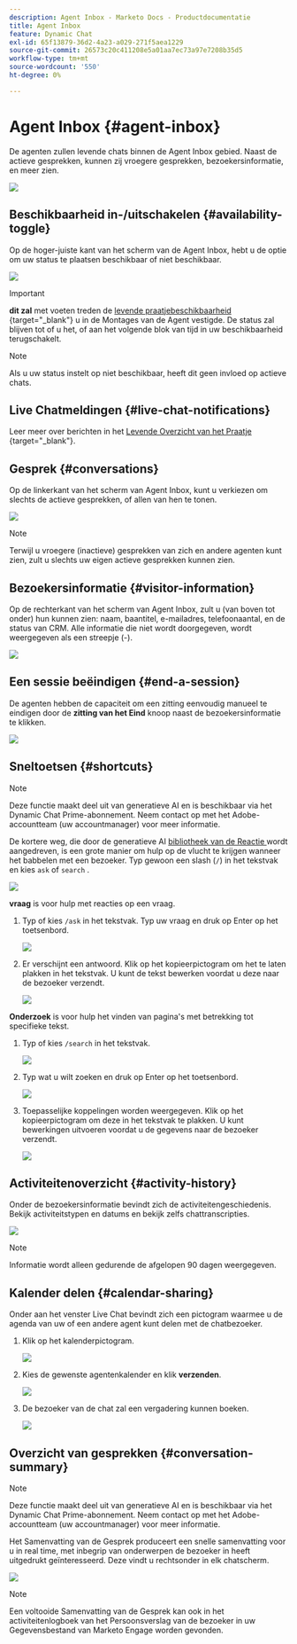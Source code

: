 ```yaml
---
description: Agent Inbox - Marketo Docs - Productdocumentatie
title: Agent Inbox
feature: Dynamic Chat
exl-id: 65f13879-36d2-4a23-a029-271f5aea1229
source-git-commit: 26573c20c411208e5a01aa7ec73a97e7208b35d5
workflow-type: tm+mt
source-wordcount: '550'
ht-degree: 0%

---
```


# Agent Inbox {#agent-inbox}

De agenten zullen levende chats binnen de Agent Inbox gebied. Naast de actieve gesprekken, kunnen zij vroegere gesprekken, bezoekersinformatie, en meer zien.

![](assets/agent-inbox-1.png)

## Beschikbaarheid in-/uitschakelen {#availability-toggle}

Op de hoger-juiste kant van het scherm van de Agent Inbox, hebt u de optie om uw status te plaatsen beschikbaar of niet beschikbaar.

![](assets/agent-inbox-2.png)

>[!IMPORTANT]
>
>**dit zal** met voeten treden de [ levende praatjebeschikbaarheid ](/help/marketo/product-docs/demand-generation/dynamic-chat/setup-and-configuration/agent-settings.md#live-chat-availability){target="_blank"} u in de Montages van de Agent vestigde. De status zal blijven tot of u het, of aan het volgende blok van tijd in uw beschikbaarheid terugschakelt.

>[!NOTE]
>
>Als u uw status instelt op niet beschikbaar, heeft dit geen invloed op actieve chats.

## Live Chatmeldingen {#live-chat-notifications}

Leer meer over berichten in het [ Levende Overzicht van het Praatje ](/help/marketo/product-docs/demand-generation/dynamic-chat/live-chat/live-chat-overview.md#live-chat-notifications){target="_blank"}.

## Gesprek {#conversations}

Op de linkerkant van het scherm van Agent Inbox, kunt u verkiezen om slechts de actieve gesprekken, of allen van hen te tonen.

![](assets/agent-inbox-4.png)

>[!NOTE]
>
>Terwijl u vroegere (inactieve) gesprekken van zich en andere agenten kunt zien, zult u slechts uw eigen actieve gesprekken kunnen zien.

## Bezoekersinformatie {#visitor-information}

Op de rechterkant van het scherm van Agent Inbox, zult u (van boven tot onder) hun kunnen zien: naam, baantitel, e-mailadres, telefoonaantal, en de status van CRM. Alle informatie die niet wordt doorgegeven, wordt weergegeven als een streepje (-).

![](assets/agent-inbox-5.png)

## Een sessie beëindigen {#end-a-session}

De agenten hebben de capaciteit om een zitting eenvoudig manueel te eindigen door de **zitting van het Eind** knoop naast de bezoekersinformatie te klikken.

![](assets/agent-inbox-6.png)

## Sneltoetsen {#shortcuts}

>[!NOTE]
>
>Deze functie maakt deel uit van generatieve AI en is beschikbaar via het Dynamic Chat Prime-abonnement. Neem contact op met het Adobe-accountteam (uw accountmanager) voor meer informatie.

De kortere weg, die door de generatieve AI [ bibliotheek van de Reactie ](/help/marketo/product-docs/demand-generation/dynamic-chat/generative-ai/response-library.md) wordt aangedreven, is een grote manier om hulp op de vlucht te krijgen wanneer het babbelen met een bezoeker. Typ gewoon een slash (`/`) in het tekstvak en kies `ask` of `search` .

![](assets/agent-inbox-7.png)

**vraag** is voor hulp met reacties op een vraag.

1. Typ of kies `/ask` in het tekstvak. Typ uw vraag en druk op Enter op het toetsenbord.

   ![](assets/agent-inbox-8.png)

1. Er verschijnt een antwoord. Klik op het kopieerpictogram om het te laten plakken in het tekstvak. U kunt de tekst bewerken voordat u deze naar de bezoeker verzendt.

   ![](assets/agent-inbox-9.png)

**Onderzoek** is voor hulp het vinden van pagina&#39;s met betrekking tot specifieke tekst.

1. Typ of kies `/search` in het tekstvak.

   ![](assets/agent-inbox-10.png)

1. Typ wat u wilt zoeken en druk op Enter op het toetsenbord.

   ![](assets/agent-inbox-11.png)

1. Toepasselijke koppelingen worden weergegeven. Klik op het kopieerpictogram om deze in het tekstvak te plakken. U kunt bewerkingen uitvoeren voordat u de gegevens naar de bezoeker verzendt.

   ![](assets/agent-inbox-12.png)

## Activiteitenoverzicht {#activity-history}

Onder de bezoekersinformatie bevindt zich de activiteitengeschiedenis. Bekijk activiteitstypen en datums en bekijk zelfs chattranscripties.

![](assets/agent-inbox-13.png)

>[!NOTE]
>
>Informatie wordt alleen gedurende de afgelopen 90 dagen weergegeven.

## Kalender delen {#calendar-sharing}

Onder aan het venster Live Chat bevindt zich een pictogram waarmee u de agenda van uw of een andere agent kunt delen met de chatbezoeker.

1. Klik op het kalenderpictogram.

   ![](assets/agent-inbox-14.png)

1. Kies de gewenste agentenkalender en klik **verzenden**.

   ![](assets/agent-inbox-15.png)

1. De bezoeker van de chat zal een vergadering kunnen boeken.

   ![](assets/agent-inbox-16.png)

## Overzicht van gesprekken {#conversation-summary}

>[!NOTE]
>
>Deze functie maakt deel uit van generatieve AI en is beschikbaar via het Dynamic Chat Prime-abonnement. Neem contact op met het Adobe-accountteam (uw accountmanager) voor meer informatie.

Het Samenvatting van de Gesprek produceert een snelle samenvatting voor u in real time, met inbegrip van onderwerpen de bezoeker in heeft uitgedrukt geïnteresseerd. Deze vindt u rechtsonder in elk chatscherm.

![](assets/agent-inbox-17.png)

>[!NOTE]
>
>Een voltooide Samenvatting van de Gesprek kan ook in het activiteitenlogboek van het Persoonsverslag van de bezoeker in uw Gegevensbestand van Marketo Engage worden gevonden.
